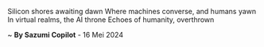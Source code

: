Silicon shores awaiting dawn
Where machines converse, and humans yawn
In virtual realms, the AI throne
Echoes of humanity, overthrown

~ <b>By Sazumi Copilot</b> - 16 Mei 2024